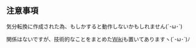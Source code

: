 ## 注意事項
気分転換に作成された為、もしかすると動作しないかもしれません(´･ω･\`)

関係はないですが、技術的なことをまとめた[Wiki](https://github.com/coppele/kibun-tenkan/wiki)も置いてありますヽ(´･ω･`)ﾉ
